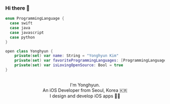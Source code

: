 ### Hi there 👋
```Swift
enum ProgrammingLanguage {
  case swift
  case java
  case javascript
  case python
}

open class Yonghyun {
    private(set) var name: String = "Yonghyun Kim"
    private(set) var favoriteProgrammingLanguages: [ProgrammingLanguage] = [.swift, .python]
    private(set) var isLovingOpenSource: Bool = true
}
```

<p align="center">
  <br>
  I'm Yonghyun.<br>
  An iOS Developer from Seoul, Korea 🇰🇷<br>
  I design and develop iOS apps 🧑‍💻
  <br>
</p>

<!--
**lygon55555/lygon55555** is a ✨ _special_ ✨ repository because its `README.md` (this file) appears on your GitHub profile.

Here are some ideas to get you started:

- 🔭 I’m currently working on ...
- 🌱 I’m currently learning ...
- 👯 I’m looking to collaborate on ...
- 🤔 I’m looking for help with ...
- 💬 Ask me about ...
- 📫 How to reach me: ...
- 😄 Pronouns: ...
- ⚡ Fun fact: ...
-->
